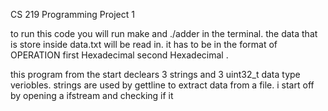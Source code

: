 CS 219 Programming Project 1

to run this code you will run make and ./adder in the terminal.
the data that is store inside data.txt will be read in. it has to be in the format of OPERATION first Hexadecimal second Hexadecimal .

this program from the start declears 3 strings and 3 uint32_t data type veriobles. strings are used by gettline to extract data from a file. i start off by opening a ifstream and checking if it 